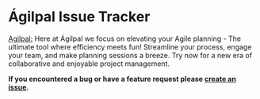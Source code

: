 # Ágilpal Issue Tracker



[Agilpal:](https://agilpal.com)
Here at Ágilpal we focus on elevating your Agile planning - The ultimate tool where efficiency meets fun! Streamline your process, engage your team, and make planning sessions a breeze. Try now for a new era of collaborative and enjoyable project management.

**If you encountered a bug or have a feature request please [create an issue](https://github.com/Agilpal/issues/issues/new).**
